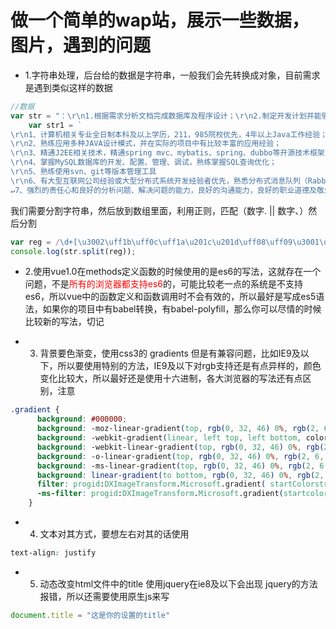 # 做一个简单的wap站，展示一些数据，图片，遇到的问题

- 1.字符串处理，后台给的数据是字符串，一般我们会先转换成对象，目前需求是遇到类似这样的数据
```js
//数据
var str = "：\r\n1.根据需求分析文档完成数据库及程序设计；\r\n2.制定开发计划并能够分析解决软件开发过程中的问题。";
    var str1 = `
\r\n1、计算机相关专业全日制本科及以上学历，211，985院校优先，4年以上Java工作经验；
\r\n2、熟练应用多种JAVA设计模式，并在实际的项目中有比较丰富的应用经验；
\r\n3、精通J2EE相关技术，精通spring mvc、mybatis、spring、dubbo等开源技术框架
\r\n4、掌握MySQL数据库的开发、配置、管理、调试，熟练掌握SQL查询优化；
\r\n5、熟练使用svn、git等版本管理工具
\r\n6、有大型互联网公司经验或大型分布式系统开发经验者优先，熟悉分布式消息队列（RabbitMQ、RocketMQ等），分布式缓存（Redis、Memcached），zookeeper等
↵7、强烈的责任心和良好的分析问题、解决问题的能力，良好的沟通能力，良好的职业道德及敬业精神；`
```

我们需要分割字符串，然后放到数组里面，利用正则，匹配（数字. || 数字、）然后分割
```js
var reg = /\d+[\u3002\uff1b\uff0c\uff1a\u201c\u201d\uff08\uff09\u3001\uff1f\u300a\u300b\.]{1}/g;
console.log(str.split(reg));
```

- 2.使用vue1.0在methods定义函数的时候使用的是es6的写法，这就存在一个问题，不是<font color=red>所有的浏览器都支持es6</font>的，可能比较老一点的系统是不支持es6，所以vue中的函数定义和函数调用时不会有效的，所以最好是写成es5语法，如果你的项目中有babel转换，有babel-polyfill，那么你可以尽情的时候比较新的写法，切记

- 3. 背景要色渐变，使用css3的 gradients 但是有兼容问题，比如IE9及以下，所以要使用特别的方法，IE9及以下对rgb支持还是有点异样的，颜色变化比较大，所以最好还是使用十六进制，各大浏览器的写法还有点区别，注意
```css
.gradient {
      background: #000000;
      background: -moz-linear-gradient(top, rgb(0, 32, 46) 0%, rgb(2, 6, 18) 100%);
      background: -webkit-gradient(linear, left top, left bottom, color-stop(0%, rgb(0, 32, 46)), color-stop(100%, rgb(2, 6, 18)));
      background: -webkit-linear-gradient(top, rgb(0, 32, 46) 0%, rgb(2, 6, 18) 100%);
      background: -o-linear-gradient(top, rgb(0, 32, 46) 0%, rgb(2, 6, 18) 100%);
      background: -ms-linear-gradient(top, rgb(0, 32, 46) 0%, rgb(2, 6, 18) 100%);
      background: linear-gradient(to bottom, rgb(0, 32, 46) 0%, rgb(2, 6, 18) 100%);
      filter: progid:DXImageTransform.Microsoft.gradient( startColorstr=#011f2e, endColorstr=#020612, GradientType=0);
      -ms-filter: progid:DXImageTransform.Microsoft.gradient(startcolorstr=#011f2e,endcolorstr=#020612,gradientType=0);/*IE8*/
    }
```

- 4. 文本对其方式，要想左右对其的话使用 
```css
text-align: justify
```

- 5. 动态改变html文件中的title
使用jquery在ie8及以下会出现 jquery的方法报错，所以还需要使用原生js来写
```js
document.title = "这是你的设置的title"
```



